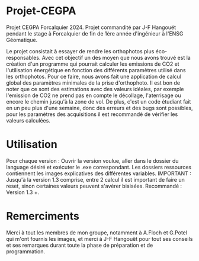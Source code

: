 # Projet-CEGPA 
Projet CEGPA Forcalquier 2024. 
Projet commandité par J-F Hangouët pendant le stage à Forcalquier de fin de 1ère année d'ingénieur à l'ENSG Géomatique.

Le projet consistait à essayer de rendre les orthophotos plus éco-responsables.
Avec cet objectif un des moyen que nous avons trouvé est la création d'un programme qui pourrait calculer les emissions de CO2 et l'utilisation énergétique en fonction des différents paramètres utilisé dans les orthophotos.
Pour ce faire, nous avons fait une application de calcul global des paramètres minimales de la prise d'orthophoto.
Il est bon de noter que ce sont des estimations avec des valeurs idéales, par exemple l'emission de CO2 ne prend pas en compte le décollage, l'aterrisage ou encore le chemin jusqu'à la zone de vol.
De plus, c'est un code étudiant fait en un peu plus d'une semaine, donc des erreurs et des bugs sont possibles, pour les paramètres des acquisitions il est recommandé de vérifier les valeurs calculées.



# Utilisation 
Pour chaque version : Ouvrir la version voulue, aller dans le dossier du language désiré et exécuter le .exe correspondant. 
Les dossiers ressources contiennent les images explicatives des différentes variables.
IMPORTANT : Jusqu'à la version 1.3 comprise, entre 2 calcul il est important de faire un reset, sinon certaines valeurs peuvent s'avérer biaisées.
Recommandé : Version 1.3 +.

# Remerciments
Merci à tout les membres de mon groupe, notamment à A.Floch et G.Potel qui m'ont fournis les images, et merci à J-F Hangouët pour tout ses conseils et ses remarques durant toute la phase de préparation et de programmation.
